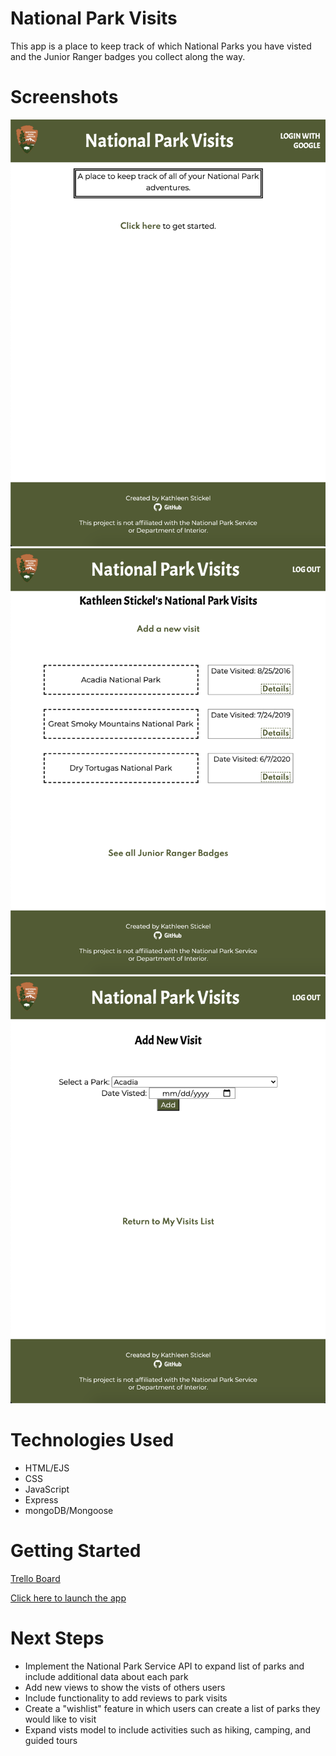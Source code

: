 # National Park Visits
This app is a place to keep track of which National Parks you have visted and the Junior Ranger badges you collect along the way.



# Screenshots
![Landing Page](./public/images/Screenshots/Landing-Page.png)
![Visits Page](./public/images/Screenshots/Visits-Page.png)
![New Visit Page](./public/images/Screenshots/New-Visit-Page.png)

# Technologies Used
- HTML/EJS
- CSS
- JavaScript
- Express
- mongoDB/Mongoose

# Getting Started
[Trello Board](https://trello.com/b/J6GvXYVN/project-2-nps-visits-tracker)

[Click here to launch the app](https://nps-visits.herokuapp.com/)

# Next Steps
- Implement the National Park Service API to expand list of parks and include additional data about each park
- Add new views to show the vists of others users
- Include functionality to add reviews to park visits
- Create a "wishlist" feature in which users can create a list of parks they would like to visit
- Expand vists model to include activities such as hiking, camping, and guided tours
